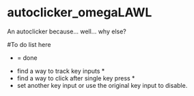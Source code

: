# autoclicker_omegaLAWL
 An autoclicker because... well... why else?
 
 
 
 #To do list here
 * = done
 
 - find a way to track key inputs   *    
 - find a way to click after single key press *
 - set another key input or use the original key input to disable.
